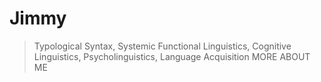 # Jimmy

> Typological Syntax, Systemic Functional Linguistics, Cognitive Linguistics, Psycholinguistics, Language Acquisition
> MORE ABOUT ME
